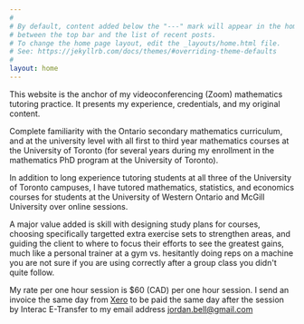 ```yaml
---
#
# By default, content added below the "---" mark will appear in the home page
# between the top bar and the list of recent posts.
# To change the home page layout, edit the _layouts/home.html file.
# See: https://jekyllrb.com/docs/themes/#overriding-theme-defaults
#
layout: home
---
```


This website is the anchor of my videoconferencing (Zoom) mathematics tutoring practice.
It presents my experience, credentials, and my original content.

Complete familiarity with the Ontario secondary mathematics curriculum, and at the university level with all first to third year mathematics courses at the University of Toronto (for several years during my enrollment in the mathematics PhD program at the University of Toronto).

In addition to long experience tutoring students at all three of the University of Toronto campuses, I have tutored mathematics, statistics, and economics courses for students at the University of Western Ontario and McGill University over online sessions.

A major value added is skill with designing study plans for courses, choosing specifically targetted extra exercise sets to strengthen areas, and guiding the client to where to focus their efforts to see the greatest gains, much like a personal trainer at a gym vs. hesitantly doing reps on a machine you are not sure if you are using correctly after a group class you didn't quite follow.

My rate per one hour session is \$60 (CAD) per one hour session. I send an invoice the same day from [Xero](https://www.xero.com/ca/) to be paid the same day after the session by Interac E-Transfer to my email address jordan.bell@gmail.com